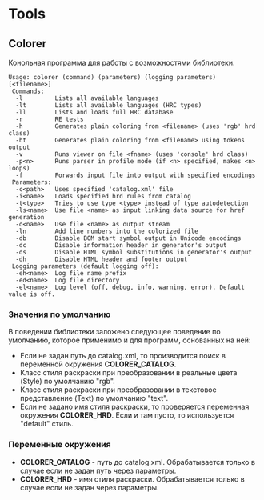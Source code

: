 # Tools

## Colorer

Конольная программа для работы с возможностями библиотеки.

```
Usage: colorer (command) (parameters) (logging parameters) [<filename>]
 Commands:
  -l         Lists all available languages
  -lt        Lists all available languages (HRC types)
  -ll        Lists and loads full HRC database
  -r         RE tests
  -h         Generates plain coloring from <filename> (uses 'rgb' hrd class)
  -ht        Generates plain coloring from <filename> using tokens output
  -v         Runs viewer on file <fname> (uses 'console' hrd class)
  -p<n>      Runs parser in profile mode (if <n> specified, makes <n> loops)
  -f         Forwards input file into output with specified encodings
 Parameters:
  -c<path>   Uses specified 'catalog.xml' file
  -i<name>   Loads specified hrd rules from catalog
  -t<type>   Tries to use type <type> instead of type autodetection
  -ls<name>  Use file <name> as input linking data source for href generation
  -o<name>   Use file <name> as output stream
  -ln        Add line numbers into the colorized file
  -db        Disable BOM start symbol output in Unicode encodings
  -dc        Disable information header in generator's output
  -ds        Disable HTML symbol substitutions in generator's output
  -dh        Disable HTML header and footer output
 Logging parameters (default logging off):
  -eh<name>  Log file name prefix
  -ed<name>  Log file directory
  -el<name>  Log level (off, debug, info, warning, error). Default value is off.
```

### Значения по умолчанию

В поведении библиотеки заложено следующее поведение по умолчанию, которое применимо и для программ, основанных на ней:

* Если не задан путь до catalog.xml, то производится поиск в переменной окружения **COLORER_CATALOG**.
* Класс стиля раскраски при преобразовании в реальные цвета (Style) по умолчанию "rgb".
* Класс стиля раскраски при преобразовании в текстовое представление (Text) по умолчанию "text".
* Если не задано имя стиля раскраски, то проверяется переменная окружения **COLORER_HRD**. Если и там пусто, то используется "default" стиль.

### Переменные окружения

* **COLORER_CATALOG** - путь до catalog.xml. Обрабатывается только в случае если не задан путь через параметры.
* **COLORER_HRD** - имя стиля раскраски. Обрабатывается только в случае если не задан через параметры.